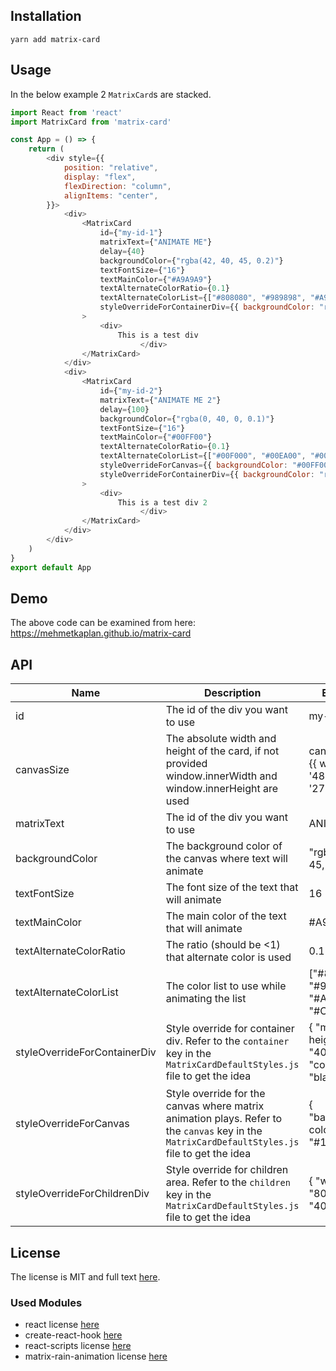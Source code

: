## Installation

```
yarn add matrix-card
```

## Usage

In the below example 2 ```MatrixCard```s are stacked.
```javascript
import React from 'react'
import MatrixCard from 'matrix-card'

const App = () => {
	return (
		<div style={{
			position: "relative",
			display: "flex",
			flexDirection: "column",
			alignItems: "center",
		}}>
			<div>
				<MatrixCard
					id={"my-id-1"}
					matrixText={"ANIMATE ME"}
					delay={40}
					backgroundColor={"rgba(42, 40, 45, 0.2)"}
					textFontSize={"16"}
					textMainColor={"#A9A9A9"}
					textAlternateColorRatio={0.1}
					textAlternateColorList={["#808080", "#989898", "#A9A9A9", "#C0C0C0"]}
					styleOverrideForContainerDiv={{ backgroundColor: "rgba(42, 40, 45)", }}
				>
					<div>
						This is a test div
							 </div>
				</MatrixCard>
			</div>
			<div>
				<MatrixCard
					id={"my-id-2"}
					matrixText={"ANIMATE ME 2"}
					delay={100}
					backgroundColor={"rgba(0, 40, 0, 0.1)"}
					textFontSize={"16"}
					textMainColor={"#00FF00"}
					textAlternateColorRatio={0.1}
					textAlternateColorList={["#00F000", "#00EA00", "#00E000", "#00D600"]}
					styleOverrideForCanvas={{ backgroundColor: "#00FF00" }}
					styleOverrideForContainerDiv={{ backgroundColor: "rgba(0, 40, 0)", }}
				>
					<div>
						This is a test div 2
							 </div>
				</MatrixCard>
			</div>
		</div>
	)
}
export default App
```
## Demo

The above code can be examined from here: https://mehmetkaplan.github.io/matrix-card

## API

| Name | Description | Example |
|------|-------------|---------|
|  id  | The id of the div you want to use | my-id-123 | 
|  canvasSize  | The absolute width and height of the card, if not provided window.innerWidth and window.innerHeight are used | canvasSize={{ width: '480', height: '270' }} | 
|  matrixText  | The id of the div you want to use | ANIMATE ME | 
|  backgroundColor  | The background color of the canvas where text will animate | "rgba(42, 40, 45, 0.2)" | 
|  textFontSize  | The font size of the text that will animate | 16 | 
|  textMainColor  | The main color of the text that will animate | #A9A9A9" | 
|  textAlternateColorRatio  | The ratio (should be <1) that alternate color is used | 0.1 | 
|  textAlternateColorList  | The color list to use while animating the list | ["#808080", "#989898", "#A9A9A9", "#C0C0C0"] | 
|  styleOverrideForContainerDiv  | Style override for container div. Refer to the `container` key in the `MatrixCardDefaultStyles.js` file to get the idea | { "min-height": "400vh", "color": "black",} |
|  styleOverrideForCanvas  | Style override for the canvas where matrix animation plays. Refer to the `canvas` key in the `MatrixCardDefaultStyles.js` file to get the idea | { "background-color": "#123456", } |
|  styleOverrideForChildrenDiv  | Style override for children area. Refer to the `children` key in the `MatrixCardDefaultStyles.js` file to get the idea | { "width": "80%", "top": "40px", } |

## License

The license is MIT and full text [here](LICENSE).

### Used Modules

* react license [here](./OtherLicenses/react.txt)
* create-react-hook [here](./OtherLicenses/create-react-hook.txt)
* react-scripts license [here](./OtherLicenses/react-scripts.txt)
* matrix-rain-animation license [here](./OtherLicenses/matrix-rain-animation.txt)
